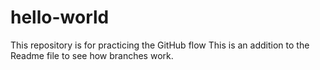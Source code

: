 # hello-world
This repository is for practicing the GitHub flow
This is an addition to the Readme file to see how branches work.

